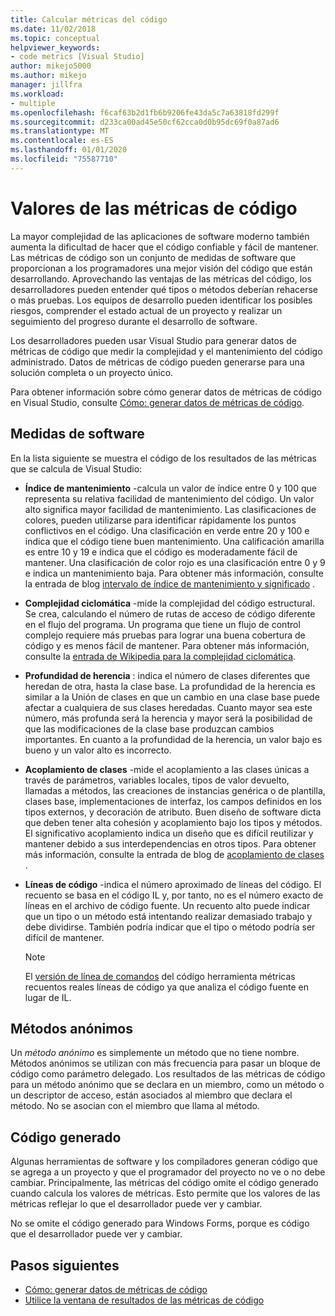 ```yaml
---
title: Calcular métricas del código
ms.date: 11/02/2018
ms.topic: conceptual
helpviewer_keywords:
- code metrics [Visual Studio]
author: mikejo5000
ms.author: mikejo
manager: jillfra
ms.workload:
- multiple
ms.openlocfilehash: f6caf63b2d1fb6b9206fe43da5c7a63818fd299f
ms.sourcegitcommit: d233ca00ad45e50cf62cca0d0b95dc69f0a87ad6
ms.translationtype: MT
ms.contentlocale: es-ES
ms.lasthandoff: 01/01/2020
ms.locfileid: "75587710"
---
```

# <a name="code-metrics-values"></a>Valores de las métricas de código

La mayor complejidad de las aplicaciones de software moderno también aumenta la dificultad de hacer que el código confiable y fácil de mantener. Las métricas de código son un conjunto de medidas de software que proporcionan a los programadores una mejor visión del código que están desarrollando. Aprovechando las ventajas de las métricas del código, los desarrolladores pueden entender qué tipos o métodos deberían rehacerse o más pruebas. Los equipos de desarrollo pueden identificar los posibles riesgos, comprender el estado actual de un proyecto y realizar un seguimiento del progreso durante el desarrollo de software.

Los desarrolladores pueden usar Visual Studio para generar datos de métricas de código que medir la complejidad y el mantenimiento del código administrado. Datos de métricas de código pueden generarse para una solución completa o un proyecto único.

Para obtener información sobre cómo generar datos de métricas de código en Visual Studio, consulte [Cómo: generar datos de métricas de código](../code-quality/how-to-generate-code-metrics-data.md).

## <a name="software-measurements"></a>Medidas de software

En la lista siguiente se muestra el código de los resultados de las métricas que se calcula de Visual Studio:

- **Índice de mantenimiento** -calcula un valor de índice entre 0 y 100 que representa su relativa facilidad de mantenimiento del código. Un valor alto significa mayor facilidad de mantenimiento. Las clasificaciones de colores, pueden utilizarse para identificar rápidamente los puntos conflictivos en el código. Una clasificación en verde entre 20 y 100 e indica que el código tiene buen mantenimiento. Una calificación amarilla es entre 10 y 19 e indica que el código es moderadamente fácil de mantener. Una clasificación de color rojo es una clasificación entre 0 y 9 e indica un mantenimiento baja. Para obtener más información, consulte la entrada de blog [intervalo de índice de mantenimiento y significado](https://blogs.msdn.microsoft.com/codeanalysis/2007/11/20/maintainability-index-range-and-meaning/) .

- **Complejidad ciclomática** -mide la complejidad del código estructural. Se crea, calculando el número de rutas de acceso de código diferente en el flujo del programa. Un programa que tiene un flujo de control complejo requiere más pruebas para lograr una buena cobertura de código y es menos fácil de mantener. Para obtener más información, consulte la [entrada de Wikipedia para la complejidad ciclomática](https://wikipedia.org/wiki/Cyclomatic_complexity).

- **Profundidad de herencia** : indica el número de clases diferentes que heredan de otra, hasta la clase base. La profundidad de la herencia es similar a la Unión de clases en que un cambio en una clase base puede afectar a cualquiera de sus clases heredadas. Cuanto mayor sea este número, más profunda será la herencia y mayor será la posibilidad de que las modificaciones de la clase base produzcan cambios importantes. En cuanto a la profundidad de la herencia, un valor bajo es bueno y un valor alto es incorrecto.

- **Acoplamiento de clases** -mide el acoplamiento a las clases únicas a través de parámetros, variables locales, tipos de valor devuelto, llamadas a métodos, las creaciones de instancias genérica o de plantilla, clases base, implementaciones de interfaz, los campos definidos en los tipos externos, y decoración de atributo. Buen diseño de software dicta que deben tener alta cohesión y acoplamiento bajo los tipos y métodos. El significativo acoplamiento indica un diseño que es difícil reutilizar y mantener debido a sus interdependencias en otros tipos. Para obtener más información, consulte la entrada de blog de [acoplamiento de clases](https://blogs.msdn.microsoft.com/zainnab/2011/05/25/code-metrics-class-coupling/) .

- **Líneas de código** -indica el número aproximado de líneas del código. El recuento se basa en el código IL y, por tanto, no es el número exacto de líneas en el archivo de código fuente. Un recuento alto puede indicar que un tipo o un método está intentando realizar demasiado trabajo y debe dividirse. También podría indicar que el tipo o método podría ser difícil de mantener.

   > [!NOTE]
   > El [versión de línea de comandos](../code-quality/how-to-generate-code-metrics-data.md#command-line-code-metrics) del código herramienta métricas recuentos reales líneas de código ya que analiza el código fuente en lugar de IL.

## <a name="anonymous-methods"></a>Métodos anónimos

Un *método anónimo* es simplemente un método que no tiene nombre. Métodos anónimos se utilizan con más frecuencia para pasar un bloque de código como parámetro delegado. Los resultados de las métricas de código para un método anónimo que se declara en un miembro, como un método o un descriptor de acceso, están asociados al miembro que declara el método. No se asocian con el miembro que llama al método.

## <a name="generated-code"></a>Código generado

Algunas herramientas de software y los compiladores generan código que se agrega a un proyecto y que el programador del proyecto no ve o no debe cambiar. Principalmente, las métricas del código omite el código generado cuando calcula los valores de métricas. Esto permite que los valores de las métricas reflejar lo que el desarrollador puede ver y cambiar.

No se omite el código generado para Windows Forms, porque es código que el desarrollador puede ver y cambiar.

## <a name="next-steps"></a>Pasos siguientes

- [Cómo: generar datos de métricas de código](../code-quality/how-to-generate-code-metrics-data.md)
- [Utilice la ventana de resultados de las métricas de código](../code-quality/working-with-code-metrics-data.md)
